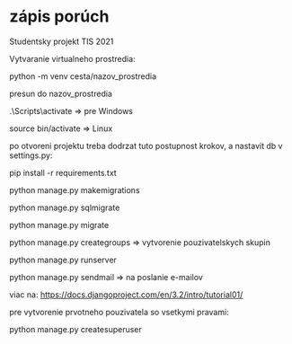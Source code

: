 # zápis porúch
Studentsky projekt TIS 2021

Vytvaranie virtualneho prostredia:

python -m venv cesta/nazov_prostredia

presun do nazov_prostredia

.\Scripts\activate => pre Windows

source bin/activate => Linux

po otvoreni projektu treba dodrzat tuto postupnost krokov, a nastavit db v settings.py:

pip install -r requirements.txt

python manage.py makemigrations 

python manage.py sqlmigrate

python manage.py migrate

python manage.py creategroups  => vytvorenie pouzivatelskych skupin

python manage.py runserver

python manage.py sendmail   => na poslanie e-mailov

viac na: https://docs.djangoproject.com/en/3.2/intro/tutorial01/

pre vytvorenie prvotneho pouzivatela so vsetkymi pravami:

python manage.py createsuperuser
